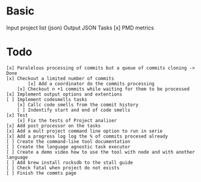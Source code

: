 # Basic
Input project list (json)
Output
	JSON
Tasks
    [x] PMD metrics
# Todo
	[x] Paralelous processing of commits but a queue of commits cloning -> Done
	[x] Checkout a limited number of commits
       		[x] Add a coordinator do the commits processing
		[x] Checkout n +1 commits while waiting for them to be processed
	[x] Implement output options and extentions
	[ ] Implement codesmells tasks
        [x] Callc code smells from the commit history
        [ ] Indentify start and end of code smells
	[x] Test
        [x] Fix the tests of Project analiser
    [x] Add post processor on the tasks
    [x] Add a mult project command line option to run in serie
    [x] Add a progress log log the % of commits procesed already 
    [ ] Create the command-line tool documentation
    [ ] Create the language agnostic task executor
    [ ] Create a demo video how to use the tool with node and with another language
    [ ] Add brew install rocksdb to the stall guide
    [ ] Check fatal when project do not exists
    [ ] Finish the commts page
